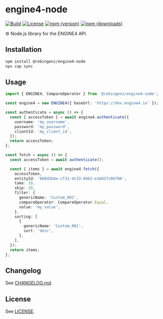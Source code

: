 # engine4-node

[![Build](https://img.shields.io/github/workflow/status/robingenz/engine4-node/CI/main)](https://github.com/robingenz/engine4-node/actions?query=workflow%3A%22CI%22)
[![License](https://img.shields.io/github/license/robingenz/engine4-node)](https://github.com/robingenz/engine4-node/blob/main/LICENSE)
[![npm (version)](https://img.shields.io/npm/v/@robingenz/engine4-node)](https://www.npmjs.com/package/@robingenz/engine4-node)
[![npm (downloads)](https://img.shields.io/npm/dm/@robingenz/engine4-node)](https://www.npmjs.com/package/@robingenz/engine4-node)

⚙️ Node.js library for the ENGINE4 API.

## Installation

```bash
npm install @robingenz/engine4-node
npx cap sync
```

## Usage

```typescript
import { ENGINE4, CompareOperator } from '@robingenz/engine4-node';

const engine4 = new ENGINE4({ baseUrl: 'https://dev.engine4.io' });

const authenticate = async () => {
  const { accessToken } = await engine4.authenticate({
    username: 'my_username',
    password: 'my_password',
    clientId: 'my_client_id',
  });
  return accessToken;
};

const fetch = async () => {
  const accessToken = await authenticate();

  const { items } = await engine4.fetch({
    accessToken,
    entityId: '868d3b4e-cf31-4c33-8462-e16837c06706',
    take: 10,
    skip: 20,
    filter: {
      genericName: 'Custom_001',
      compareOperator: CompareOperator.Equal,
      value: 'my_value',
    },
    sorting: [
      {
        genericName: 'Custom_001',
        sort: 'desc',
      },
    ],
  });
  return items;
};
```

## Changelog

See [CHANGELOG.md](https://github.com/robingenz/engine4-node/blob/main/CHANGELOG.md).

## License

See [LICENSE](https://github.com/robingenz/engine4-node/blob/main/LICENSE).
